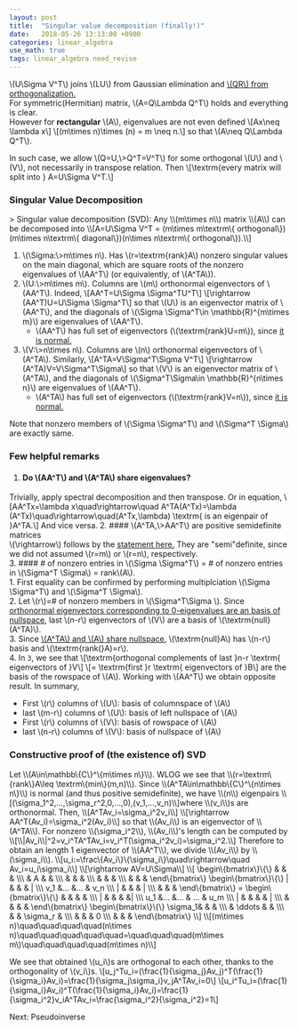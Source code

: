 ```yaml
---
layout: post
title:  "Singular value decomposition (finally!)"
date:   2018-05-26 13:13:00 +0900
categories: linear_algebra
use_math: true
tags: linear_algebra need_revise
---
```


\\(U\Sigma V^T\\) joins \\(LU\\) from Gaussian elimination and <a href="{{site.url}}/linear_algebra/2018/05/15/orthonormal-basis.html" target="_blank">\\(QR\\) from orthogonalization.</a>  
For symmetric(Hermitian) matrix, \\(A=Q\Lambda Q^T\\) holds and everything is clear.  
However for __rectangular__ \\(A\\), eigenvalues are not even defined
\\[Ax\neq \lambda x\\]
\\[(m\times n)\times (n) = m \neq n.\\]
so that \\(A\neq Q\Lambda Q^T\\).  

In such case, we allow \\(Q=U,\\>Q^T=V^T\\) for some orthogonal \\(U\\) and \\(V\\), not necessarily in transpose relation. Then
\\[\textrm\{every matrix will split into \} A=U\Sigma V^T.\\] 

<h3 id="svd">Singular Value Decomposition</h3>
> Singular value decomposition (SVD): Any \\(m\times n\\) matrix \\(A\\) can be decomposed into \\[A=U\Sigma V^T = (m\times m\textrm\{ orthogonal\})(m\times n\textrm\{ diagonal\})(n\times n\textrm\{ orthogonal\}).\\]


1. \\(\Sigma:\\>m\times n\\). Has \\(r=\textrm\{rank\}A\\) nonzero singular values on the main diagonal, which are square roots of the nonzero eigenvalues of \\(AA^T\\) (or equivalently, of \\(A^TA\\)).
2. \\(U:\\>m\times m\\). Columns are \\(m\\) orthonormal eigenvectors of \\(AA^T\\). Indeed, \\[AA^T=U\Sigma \Sigma^TU^T\\] \\[\rightarrow (AA^T)U=U\Sigma \Sigma^T\\]
so that \\(U\\) is an eigenvector matrix of \\(AA^T\\), and the diagonals of \\(\Sigma \Sigma^T\in \mathbb\{R\}^\{m\times m\}\\) are eigenvalues of \\(AA^T\\).  
	* \\(AA^T\\) has full set of eigenvectors (\\(\textrm\{rank\}U=m\\)), since <a href="{{site.url}}/linear_algebra/2018/05/10/cross-prod-mat.html#normal_and_spectral" target="_blank">it is normal.</a>
2. \\(V:\\>n\times n\\). Columns are \\(n\\) orthonormal eigenvectors of \\(A^TA\\). Similarly, \\[A^TA=V\Sigma^T\Sigma V^T\\] \\[\rightarrow (A^TA)V=V\Sigma^T\Sigma\\]
so that \\(V\\) is an eigenvector matrix of \\(A^TA\\), and the diagonals of \\(\Sigma^T\Sigma\in \mathbb\{R\}^\{n\times n\}\\) are eigenvalues of \\(AA^T\\).  
	* \\(A^TA\\) has full set of eigenvectors (\\(\textrm\{rank\}V=n\\)), since <a href="{{site.url}}/linear_algebra/2018/05/10/cross-prod-mat.html#normal_and_spectral" target="_blank">it is normal.</a>  

Note that nonzero members of \\(\Sigma \Sigma^T\\) and \\(\Sigma^T \Sigma\\) are exactly same.


### Few helpful remarks
1. #### Do \\(AA^T\\) and \\(A^TA\\) share eigenvalues?  
Trivially, apply spectral decomposition and then transpose. Or in equation, \\[AA^Tx=\lambda x\quad\rightarrow\quad A^TA(A^Tx)=\lambda (A^Tx)\quad\rightarrow\quad(A^Tx,\lambda) \textrm\{ is an eigenpair of \}A^TA.\\] And vice versa.
2. #### \\(A^TA,\\>AA^T\\) are positive semidefinite matrices  
\\(\rightarrow\\) follows by the <a href="{{site.url}}/linear_algebra/2018/05/24/positive-definite-mat.html#pd_and_least_sq" target="_blank">statement here.</a> They are "semi"definite, since we did not assumed \\(r=m\\) or \\(r=n\\), respectively.  
3. #### \# of nonzero entries in \\(\Sigma \Sigma^T\\) = # of nonzero entries in \\(\Sigma^T \Sigma\\) = rank\\(A\\).  
	1. First equality can be confirmed by performing multiplciation \\(\Sigma \Sigma^T\\) and \\(\Sigma^T \Sigma\\).  
	2. Let \\(r\\)=\# of nonzero members in \\(\Sigma^T\Sigma \\). Since <a href="{{site.url}}/linear_algebra/2018/05/18/eigenpairs.html" target="_blank">orthonormal eigenvectors corresponding to 0-eigenvalues are an basis of nullspace</a>, last \\(n-r\\) eigenvectors of \\(V\\) are a basis of \\(\textrm\{null\}(A^TA)\\).   
	3. Since <a href="{{site.url}}/linear_algebra/2018/05/10/cross-prod-mat.html" target="_blank">\\(A^TA\\) and \\(A\\) share nullspace</a>, \\(\textrm\{null\}A\\) has \\(n-r\\) basis and \\(\textrm\{rank(\}A)=r\\).  
4. In `3`, we see that
\\[\textrm\{orthogonal complements of last \}n-r \textrm\{ eigenvectors of \}V\\]
\\[= \textrm\{first \}r \textrm\{ eigenvectors of \}B\\]
are the basis of the rowspace of \\(A\\). Working with \\(AA^T\\) we obtain opposite result. In summary,  
* First \\(r\\) columns of \\(U\\): basis of columnspace of \\(A\\)  
* last \\(m-r\\) columns of \\(U\\): basis of left nullspace of \\(A\\)  
* First \\(r\\) columns of \\(V\\): basis of rowspace of \\(A\\)  
* last \\(n-r\\) columns of \\(V\\): basis of nullspace of \\(A\\)  


<h3 id="const_proof_of_svd">Constructive proof of (the existence of) SVD</h3>
Let \\(A\in\mathbb\{C\}^\{m\times n\}\\). WLOG we see that \\(r=\textrm\{rank\}A\leq \textrm\{min\}(m,n)\\).  
Since \\(A^TA\in\mathbb\{C\}^\{n\times n\}\\) is normal (and thus positive semidefinite), we have \\(n\\) eigenpairs 
\\[(\sigma_1^2,...,\sigma_r^2,0,...,0),(v_1,...,v_n)\\]where \\(v_i\\)s are orthonormal. Then, 
\\[A^TAv_i=\sigma_i^2v_i\\]
\\[\rightarrow AA^T(Av_i)=\sigma_i^2(Av_i)\\]
so that \\(Av_i\\) is an eigenvector of \\(A^TA\\). For nonzero \\(\sigma_i^2\\), \\(Av_i\\)'s length can be computed by
\\[\\|Av_i\\|^2=v_i^TA^TAv_i=v_i^T(\sigma_i^2v_i)=\sigma_i^2.\\]
Therefore to obtain an length 1 eigenvector of \\(AA^T\\), we divide \\(Av_i\\) by \\(\sigma_i\\).
\\[u_i:=\frac\{Av_i\}\{\sigma_i\}\quad\rightarrow\quad Av_i=u_i\sigma_i\\]
\\[\rightarrow AV=U\Sigma\\]
\\[
\begin\{bmatrix\}\{\}
& & & \\\
& A & & \\\
& & & \\\
& & & \\\
& & &
\end\{bmatrix\}
\begin\{bmatrix\}\{\}
| & & & | \\\
v_1 &... &... & v_n \\\
| & & & | \\\
& & &
\end\{bmatrix\}
=
\begin\{bmatrix\}\{\}
 & & & & \\\
| & & & &| \\\
u_1 &... &... & ... & u_m \\\
| & & & & | \\\
 & & & & 
\end\{bmatrix\}
\begin\{bmatrix\}\{\}
\sigma_1& & & \\\
& \ddots & & \\\
& & \sigma_r & \\\
& & & 0 \\\
& & &
\end\{bmatrix\}
\\]
\\[(m\times n)\quad\quad\quad\quad(n\times n)\quad\quad\quad\quad\quad=\quad\quad\quad(m\times m\)\quad\quad\quad\quad(m\times n)\\]

We see that obtained \\(u_i\\)s are orthogonal to each other, thanks to the orthogonality of \\(v_i\\)s.
\\[u_j^Tu_i=(\frac\{1\}\{\sigma_j\}Av_j)^T(\frac\{1\}\{\sigma_i\}Av_i)=\frac\{1\}\{\sigma_j\sigma_i\}v_jA^TAv_i=0\\]
\\[u_i^Tu_i=(\frac\{1\}\{\sigma_i\}Av_i)^T(\frac\{1\}\{\sigma_i\}Av_i)=\frac\{1\}\{\sigma_i^2}v_iA^TAv_i=\frac\{\sigma_i^2\}\{\sigma_i^2}=1\\]


Next: Pseudoinverse